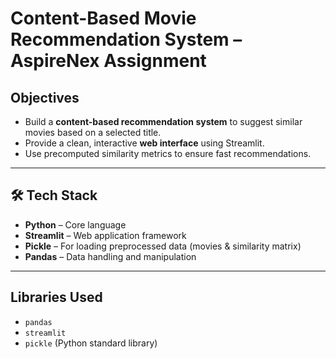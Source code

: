 #  Content-Based Movie Recommendation System – AspireNex Assignment

##  Objectives

- Build a **content-based recommendation system** to suggest similar movies based on a selected title.
- Provide a clean, interactive **web interface** using Streamlit.
- Use precomputed similarity metrics to ensure fast recommendations.

---

## 🛠 Tech Stack

- **Python** – Core language
- **Streamlit** – Web application framework
- **Pickle** – For loading preprocessed data (movies & similarity matrix)
- **Pandas** – Data handling and manipulation

---

##  Libraries Used

- `pandas`
- `streamlit`
- `pickle` (Python standard library)

